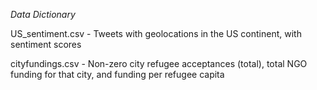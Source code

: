 
*Data Dictionary*

US_sentiment.csv - Tweets with geolocations in the US continent, with sentiment scores

cityfundings.csv - Non-zero city refugee acceptances (total), total NGO funding for that city, and funding per refugee capita
